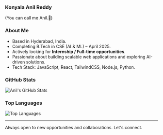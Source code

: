 ### Konyala Anil Reddy  
(You can call me Anil.🙂)  

### About Me  
- Based in Hyderabad, India.  
- Completing B.Tech in CSE (AI & ML) – April 2025.  
- Actively looking for **Internship / Full-time opportunities**.  
- Passionate about building scalable web applications and exploring AI-driven solutions.  
- Tech Stack: JavaScript, React, TailwindCSS, Node.js, Python.  

### GitHub Stats  

![Anil's GitHub Stats](https://github-readme-stats.vercel.app/api?username=AnilReddyDev&show_icons=true&hide_border=true&theme=default)  

### Top Languages  

![Top Languages](https://github-readme-stats.vercel.app/api/top-langs/?username=AnilReddyDev&layout=compact&hide_border=true&theme=default)  

---  

Always open to new opportunities and collaborations. Let's connect.  
